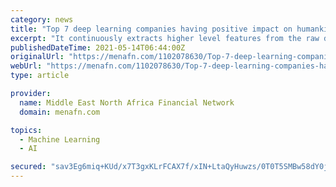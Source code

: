 ```yaml
---
category: news
title: "Top 7 deep learning companies having positive impact on humankind’s future"
excerpt: "It continuously extracts higher level features from the raw data.Basically, the deep learning companies have designed a technology that imitatesthe human brain. This new technology continuously ..."
publishedDateTime: 2021-05-14T06:44:00Z
originalUrl: "https://menafn.com/1102078630/Top-7-deep-learning-companies-having-positive-impact-on-humankinds-future"
webUrl: "https://menafn.com/1102078630/Top-7-deep-learning-companies-having-positive-impact-on-humankinds-future"
type: article

provider:
  name: Middle East North Africa Financial Network
  domain: menafn.com

topics:
  - Machine Learning
  - AI

secured: "sav3Eg6miq+KUd/x7T3gxKLrFCAX7f/xIN+LtaQyHuwzs/0T0T5SMBw58dY0jYXXLYH0Q/dFb5KsBX0FVbK0ZhQqUbh4Al6f8ad4li+XvUDn+6Q8d/rLwbj12PYL8oRqDw4S5NABAMYvFt1DDG50ktHyVlZkzmO4RyyPquMmubFIl2mI4SicM2MOdaHyQo2F3Xup8E6UQRCKfvuZiQEiloXJfFEszWysYBMpRPXIq/kyCWevNjgGkZa2jJfCH5fTFg0MJjBr7HVq809XbluH1yHh4IhZOFvhmPKtwzDpbs+E67KUlj3D+IW3NXfKOnBTGJNBotoVIBEKUlUnqfl8vrH/k1S/Cpc0hTQeXeTxGfc=;vAMBlvAIwJloDHyySmegDQ=="
---
```


